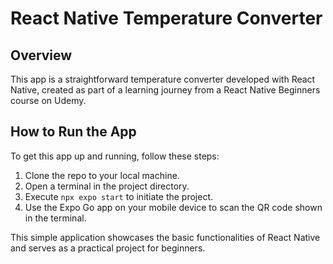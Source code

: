 # React Native Temperature Converter

## Overview
This app is a straightforward temperature converter developed with React Native, created as part of a learning journey from a React Native Beginners course on Udemy.

## How to Run the App
To get this app up and running, follow these steps:
1. Clone the repo to your local machine.
2. Open a terminal in the project directory.
3. Execute `npx expo start` to initiate the project.
4. Use the Expo Go app on your mobile device to scan the QR code shown in the terminal.

This simple application showcases the basic functionalities of React Native and serves as a practical project for beginners.
